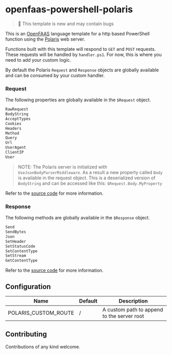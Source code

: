 # openfaas-powershell-polaris

> :construction: This template is new and may contain bugs

This is an [OpenFAAS](https://www.openfaas.com/) language template for a http based PowerShell function using the [Polaris](https://github.com/PowerShell/Polaris) web server.

Functions built with this template will respond to `GET` and `POST` requests. These requests will be handled by `handler.ps1`. For now, this is where you need to add your custom logic.

By default the Polaris `Request` and `Response` objects are globally available and can be consumed by your custom handler.

### Request

The following properties are globally available in the `$Request` object.

```PowerShell
RawRequest
BodyString
AcceptTypes
Cookies
Headers
Method
Query
Url
UserAgent
ClientIP
User
```

> NOTE: The Polaris server is initialized with `UseJsonBodyParserMiddleware`. As a result a new property called `Body` is available in the request object. This is a deserialized version of `BodyString` and can be accessed like this: `$Request.Body.MyProperty`

Refer to the [source code](https://github.com/PowerShell/Polaris/blob/master/lib/PolarisRequest.Class.ps1) for more information.

### Response
The following methods are globally available in the `$Response` object.

```PowerShell
Send
SendBytes
Json
SetHeader
SetStatusCode
SetContentType
SetStream
GetContentType
```

Refer to the [source code](https://github.com/PowerShell/Polaris/blob/master/lib/PolarisResponse.Class.ps1) for more information.

## Configuration

| Name | Default | Description |
| -----|---------|-------------|
| POLARIS_CUSTOM_ROUTE | / | A custom path to append to the server root |

## Contributing

Contributions of any kind welcome.
